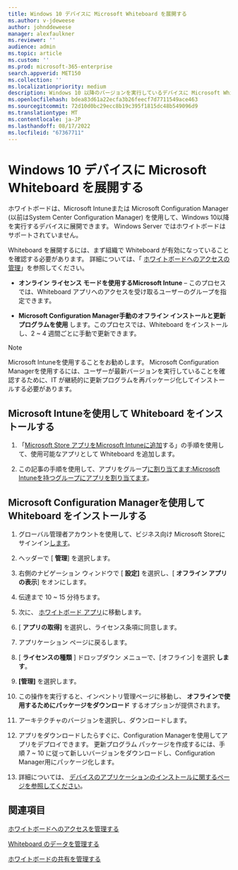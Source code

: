 ```yaml
---
title: Windows 10 デバイスに Microsoft Whiteboard を展開する
ms.author: v-jdeweese
author: johnddeweese
manager: alexfaulkner
ms.reviewer: ''
audience: admin
ms.topic: article
ms.custom: ''
ms.prod: microsoft-365-enterprise
search.appverid: MET150
ms.collection: ''
ms.localizationpriority: medium
description: Windows 10 以降のバージョンを実行しているデバイスに Microsoft Whiteboard を展開する方法について説明します。
ms.openlocfilehash: bdea83d61a22ecfa3b26feecf7d7711549ace463
ms.sourcegitcommit: 72d10d0bc29ecc8b19c395f1815dc48b549096d9
ms.translationtype: MT
ms.contentlocale: ja-JP
ms.lasthandoff: 08/17/2022
ms.locfileid: "67367711"
---
```

# <a name="deploy-microsoft-whiteboard-on-windows-10-devices"></a>Windows 10 デバイスに Microsoft Whiteboard を展開する

ホワイトボードは、Microsoft Intuneまたは Microsoft Configuration Manager (以前はSystem Center Configuration Manager) を使用して、Windows 10以降を実行するデバイスに展開できます。 Windows Server ではホワイトボードはサポートされていません。

Whiteboard を展開するには、まず組織で Whiteboard が有効になっていることを確認する必要があります。 詳細については、「 [ホワイトボードへのアクセスの管理](manage-whiteboard-access-organizations.md)」を参照してください。

- **オンライン ライセンス モードを使用するMicrosoft Intune** – このプロセスでは、Whiteboard アプリへのアクセスを受け取るユーザーのグループを指定できます。

- **Microsoft Configuration Manager手動のオフライン インストールと更新プログラムを使用** します。このプロセスでは、Whiteboard をインストールし、2 ~ 4 週間ごとに手動で更新できます。

>[!NOTE]
> Microsoft Intuneを使用することをお勧めします。 Microsoft Configuration Managerを使用するには、ユーザーが最新バージョンを実行していることを確認するために、IT が継続的に更新プログラムを再パッケージ化してインストールする必要があります。

## <a name="install-whiteboard-using-microsoft-intune"></a>Microsoft Intuneを使用して Whiteboard をインストールする

1. 「[Microsoft Store アプリをMicrosoft Intuneに追加](/mem/intune/apps/store-apps-windows)する」の手順を使用して、使用可能なアプリとして Whiteboard を追加します。

2. この記事の手順を使用して、アプリをグループ[に割り当てます:Microsoft Intuneを持つグループにアプリを割り当てます](/mem/intune/apps/apps-deploy)。

## <a name="install-whiteboard-using-microsoft-configuration-manager"></a>Microsoft Configuration Managerを使用して Whiteboard をインストールする

1. グローバル管理者アカウントを使用して、ビジネス向け Microsoft Storeにサインイン[します](https://businessstore.microsoft.com)。

2. ヘッダーで [ **管理**] を選択します。

3. 右側のナビゲーション ウィンドウで [ **設定]** を選択し、[ **オフライン アプリの表示**] をオンにします。

4. 伝達まで 10 ~ 15 分待ちます。

5. 次に、 [ホワイトボード アプリ](https://businessstore.microsoft.com/store/details/microsoft-whiteboard/9mspc6mp8fm4)に移動します。

6. [ **アプリの取得]** を選択し、ライセンス条項に同意します。

7. アプリケーション ページに戻るします。

8. [ **ライセンスの種類** ] ドロップダウン メニューで、[オフライン] を選択 **します**。

9. **[管理]** を選択します。

10. この操作を実行すると、インベントリ管理ページに移動し、 **オフラインで使用するためにパッケージをダウンロード** するオプションが提供されます。

11. アーキテクチャのバージョンを選択し、ダウンロードします。

12. アプリをダウンロードしたらすぐに、Configuration Managerを使用してアプリをデプロイできます。 更新プログラム パッケージを作成するには、手順 7 ~ 10 に従って新しいバージョンをダウンロードし、Configuration Manager用にパッケージ化します。

13. 詳細については、 [デバイスのアプリケーションのインストールに関するページを参照してください](/mem/configmgr/apps/deploy-use/install-app-for-device)。

## <a name="see-also"></a>関連項目

[ホワイトボードへのアクセスを管理する](manage-whiteboard-access-organizations.md)

[Whiteboard のデータを管理する](manage-data-organizations.md)

[ホワイトボードの共有を管理する](manage-sharing-organizations.md)

